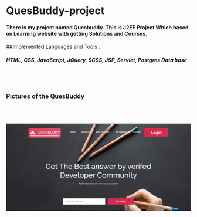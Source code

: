 # QuesBuddy-project
<h4>There is my project named Quesbuddy. This is J2EE Project Which based on Learning website with getting Solutions and Courses.</h4>
<b4>
##Implemented Languages and Tools : 
<h5> HTML, CSS, JavaScript, JQuery, SCSS, JSP, Servlet, Postgres Data base </h5>
<br><br>
<h3>Pictures of the QuesBuddy</h3>
<br><br>


![1. Home page](https://github.com/VRaj361/QuesBuddy-project/blob/main/Images%20QuesBuddy-Project/home1.png)


<!-- ![This is animationimage](https://github.com/VRaj361/QuesBuddy-project/blob/main/Images%20QuesBuddy-Project/animatedpage.png) -->
